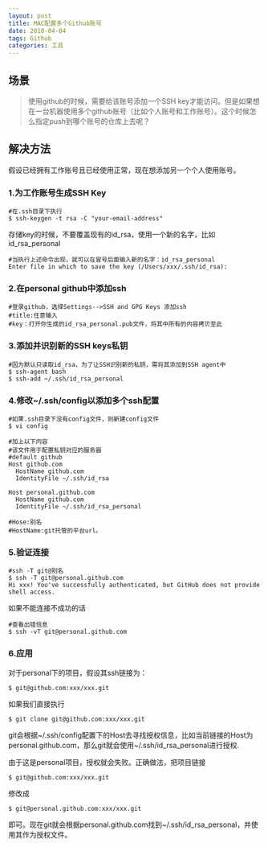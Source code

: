 ```yaml
---
layout: post
title: MAC配置多个Github账号
date: 2018-04-04 
tags: Github
categories: 工具
---
```

## 场景

> 使用github的时候，需要给该账号添加一个SSH key才能访问。但是如果想在一台机器使用多个github账号（比如个人账号和工作账号）。这个时候怎么指定push到哪个账号的仓库上去呢？

## 解决方法
    
假设已经拥有工作账号且已经使用正常，现在想添加另一个个人使用账号。

### 1.为工作账号生成SSH Key

```
#在.ssh目录下执行
$ ssh-keygen -t rsa -C "your-email-address"
```
存储key的时候，不要覆盖现有的id_rsa，使用一个新的名字，比如id_rsa_personal

```
#当执行上述命令出现，就可以在冒号后面输入新的名字：id_rsa_personal
Enter file in which to save the key (/Users/xxx/.ssh/id_rsa): 
```
### 2.在personal github中添加ssh

```
#登录github，选择Settings-->SSH and GPG Keys 添加ssh
#title:任意输入
#key：打开你生成的id_rsa_personal.pub文件，将其中所有的内容拷贝至此
```
### 3.添加并识别新的SSH keys私钥

```
#因为默认只读取id_rsa，为了让SSH识别新的私钥，需将其添加到SSH agent中
$ ssh-agent bash
$ ssh-add ~/.ssh/id_rsa_personal
```

### 4.修改~/.ssh/config以添加多个ssh配置

```
#如果.ssh目录下没有config文件，则新建config文件
$ vi config

#加上以下内容
#该文件用于配置私钥对应的服务器
#default github 
Host github.com
  HostName github.com
  IdentityFile ~/.ssh/id_rsa

Host personal.github.com
  HostName github.com
  IdentityFile ~/.ssh/id_rsa_personal
  
#Hose:别名
#HostName:git托管的平台url。
```
### 5.验证连接

```
#ssh -T git@别名
$ ssh -T git@personal.github.com
Hi xxx! You've successfully authenticated, but GitHub does not provide shell access.
```
如果不能连接不成功的话

```
#查看出错信息
$ ssh -vT git@personal.github.com
```
### 6.应用
对于personal下的项目，假设其ssh链接为：

```
$ git@github.com:xxx/xxx.git
```

如果我们直接执行

```
$ git clone git@github.com:xxx/xxx.git
```
git会根据~/.ssh/config配置下的Host去寻找授权信息，比如当前链接的Host为personal.github.com，那么git就会使用~/.ssh/id_rsa_personal进行授权.

由于这是personal项目，授权就会失败。正确做法，把项目链接

```
$ git@github.com:xxx/xxx.git
```
修改成

```   
$ git@personal.github.com:xxx/xxx.git
```
即可。现在git就会根据personal.github.com找到~/.ssh/id_rsa_personal，并使用其作为授权文件。


